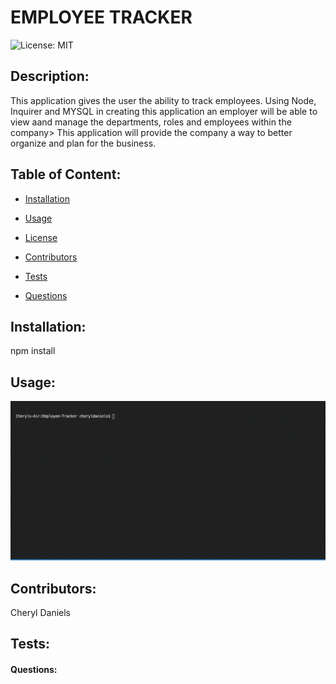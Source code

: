 
# EMPLOYEE TRACKER

![License: MIT](https://img.shields.io/badge/License-MIT-brightgreen)

## Description: 
This application gives the user the ability to track employees. Using Node, Inquirer and MYSQL in creating this application an employer will be able to view aand manage the departments, roles and employees within the company> This application will provide the company a way to better organize and plan for the business. 

## Table of Content:
  * [Installation](#installation)

  * [Usage](#usage)

  * [License](#license)

  * [Contributors](#contributors)

  * [Tests](#tests)

  * [Questions](#questions)


## Installation:
npm install

## Usage:
![](demo.gif)


## Contributors:
Cheryl Daniels

## Tests:


#### Questions:

